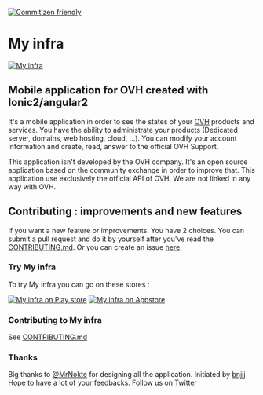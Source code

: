 [![Commitizen friendly](https://img.shields.io/badge/commitizen-friendly-brightgreen.svg)](http://commitizen.github.io/cz-cli/)

# My infra

[![My infra](https://pbs.twimg.com/media/ChjeTVdWUAAlPQj.jpg:large)](https://my-infra.com/)

## Mobile application for OVH created with Ionic2/angular2
It's a mobile application in order to see the states of your [OVH](http://ovh.com) products and services. You have the ability to administrate your products (Dedicated server, domains, web hosting, cloud, ...). You can modify your account information and create, read, answer to the official OVH Support.

This application isn't developed by the OVH company. It's an open source application based on the community exchange in order to improve that. This application use exclusively the official API of OVH. We are not linked in any way with OVH.

## Contributing : improvements and new features
If you want a new feature or improvements. You have 2 choices. You can submit a pull request and do it by yourself after you've read the [CONTRIBUTING.md](https://github.com/bnjjj/my-infra/blob/master/CONTRIBUTING.md). Or you can create an issue [here](https://github.com/bnjjj/my-infra/issues/new).

### Try My infra

To try My infra you can go on these stores :

[![My infra on Play store](http://www.omyoga.ma/wp-content/uploads/Android-app-on-Google-play-logo-vector-2.png)](http://bit.ly/myinfra-android)
[![My infra on Appstore](http://www.icertifi.co.uk/images/appstorelogogrey%20.png)](http://bit.ly/myinfra-ios)

### Contributing to My infra

See [CONTRIBUTING.md](https://github.com/bnjjj/my-infra/blob/master/CONTRIBUTING.md)

### Thanks

Big thanks to [@MrNokte](http://nokte.fr) for designing all the application.
Initiated by [bnjjj](https://twitter.com/bnj25)
Hope to have a lot of your feedbacks.
Follow us on [Twitter](https://twitter.com/my_infra)
